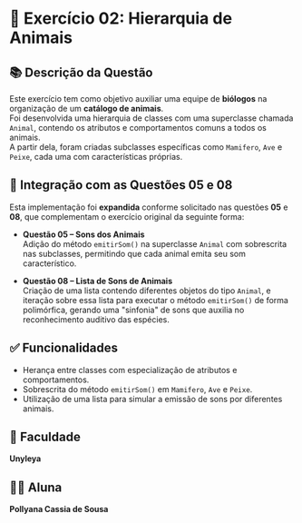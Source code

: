 # 🐾 Exercício 02: Hierarquia de Animais

## 📚 Descrição da Questão

Este exercício tem como objetivo auxiliar uma equipe de **biólogos** na organização de um **catálogo de animais**.  
Foi desenvolvida uma hierarquia de classes com uma superclasse chamada `Animal`, contendo os atributos e comportamentos comuns a todos os animais.  
A partir dela, foram criadas subclasses específicas como `Mamifero`, `Ave` e `Peixe`, cada uma com características próprias.

## 🔁 Integração com as Questões 05 e 08

Esta implementação foi **expandida** conforme solicitado nas questões **05** e **08**, que complementam o exercício original da seguinte forma:

- **Questão 05 – Sons dos Animais**  
  Adição do método `emitirSom()` na superclasse `Animal` com sobrescrita nas subclasses, permitindo que cada animal emita seu som característico.

- **Questão 08 – Lista de Sons de Animais**  
  Criação de uma lista contendo diferentes objetos do tipo `Animal`, e iteração sobre essa lista para executar o método `emitirSom()` de forma polimórfica, gerando uma "sinfonia" de sons que auxilia no reconhecimento auditivo das espécies.

## ✅ Funcionalidades

- Herança entre classes com especialização de atributos e comportamentos.
- Sobrescrita do método `emitirSom()` em `Mamifero`, `Ave` e `Peixe`.
- Utilização de uma lista para simular a emissão de sons por diferentes animais.

## 🏫 Faculdade

**Unyleya**

## 👩‍🎓 Aluna

**Pollyana Cassia de Sousa**


